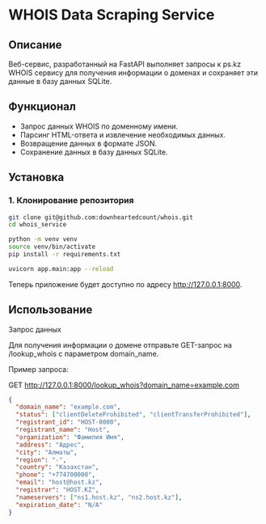 # WHOIS Data Scraping Service

## Описание

Веб-сервис, разработанный на FastAPI выполняет запросы к 
ps.kz WHOIS сервису для получения 
информации о доменах и сохраняет эти 
данные в базу данных SQLite.

## Функционал

- Запрос данных WHOIS по доменному имени.
- Парсинг HTML-ответа и извлечение необходимых данных.
- Возвращение данных в формате JSON.
- Сохранение данных в базу данных SQLite.

## Установка

### 1. Клонирование репозитория

   ```bash
   git clone git@github.com:downheartedcount/whois.git 
   cd whois_service

python -m venv venv
source venv/bin/activate  
pip install -r requirements.txt

uvicorn app.main:app --reload
```
Теперь приложение будет доступно по адресу http://127.0.0.1:8000.

## Использование

Запрос данных

Для получения информации о домене отправьте GET-запрос на /lookup_whois с параметром domain_name.

Пример запроса:

GET http://127.0.0.1:8000/lookup_whois?domain_name=example.com
```json
{
  "domain_name": "example.com",
  "status": ["clientDeleteProhibited", "clientTransferProhibited"],
  "registrant_id": "HOST-0000",
  "registrant_name": "Host",
  "organization": "Фамилия Имя",
  "address": "Адрес",
  "city": "Алматы",
  "region": "-",
  "country": "Казахстан",
  "phone": "+774700000",
  "email": "host@host.kz",
  "registrar": "HOST.KZ",
  "nameservers": ["ns1.host.kz", "ns2.host.kz"],
  "expiration_date": "N/A"
}
```
